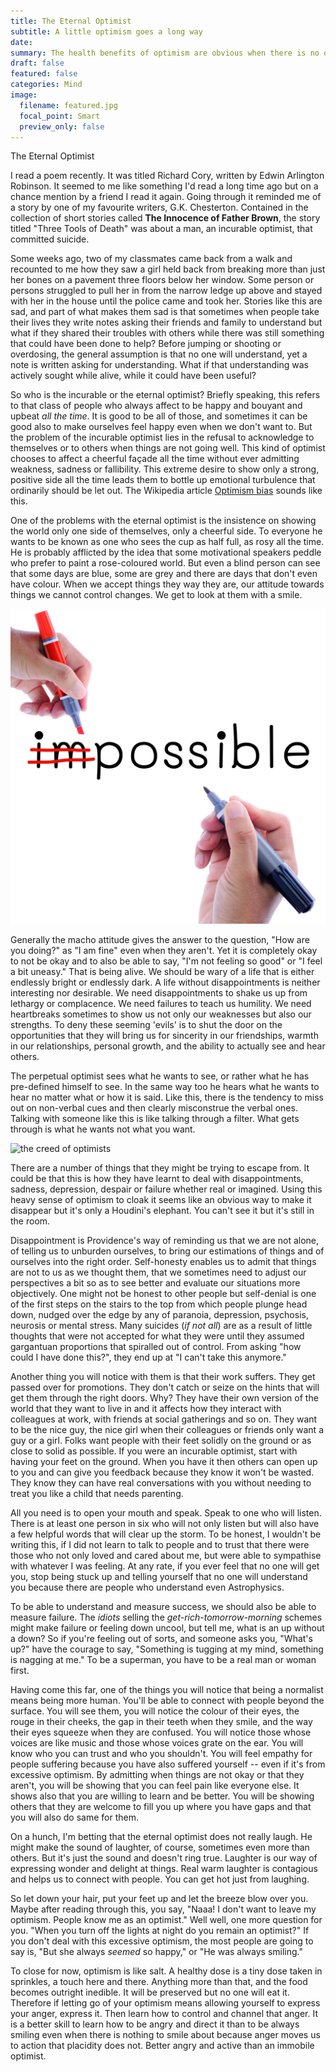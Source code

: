 ```yaml
---
title: The Eternal Optimist
subtitle: A little optimism goes a long way
date:
summary: The health benefits of optimism are obvious when there is no overdose.
draft: false
featured: false
categories: Mind
image:
  filename: featured.jpg
  focal_point: Smart
  preview_only: false
---
```


The Eternal Optimist

I read a poem recently. It was titled Richard Cory, written by Edwin Arlington Robinson. It seemed to me like something I'd read a long time ago but on a chance mention by a friend I read it again. Going through it reminded me of a story by one of my favourite writers, G.K. Chesterton. Contained in the collection of short stories called __The Innocence of Father Brown__, the story titled "Three Tools of Death" was about a man, an incurable optimist, that committed suicide.

Some weeks ago, two of my classmates came back from a walk and recounted to me how they saw a girl held back from breaking more than just her bones on a pavement three floors below her window. Some person or persons struggled to pull her in from the narrow ledge up above and stayed with her in the house until the police came and took her. Stories like this are sad, and part of what makes them sad is that sometimes when people take their lives they write notes asking their friends and family to understand but what if they shared their troubles with others while there was still something that could have been done to help? Before jumping or shooting or overdosing, the general assumption is that no one will understand, yet a note is written asking for understanding. What if that understanding was actively sought while alive, while it could have been useful?

So who is the incurable or the eternal optimist? Briefly speaking, this refers to that class of people who always affect to be happy and bouyant and upbeat *all the time*. It is good to be all of those, and sometimes it can be good also to make ourselves feel happy even when we don't want to. But the problem of the incurable optimist lies in the refusal to acknowledge to themselves or to others when things are not going well. This kind of optimist chooses to affect a cheerful façade all the time without ever admitting weakness, sadness or fallibility. This extreme desire to show only a strong, positive side all the time leads them to bottle up emotional turbulence that ordinarily should be let out. The Wikipedia article [Optimism bias](https://en.wikipedia.org/wiki/Optimism_bias) sounds like this.

One of the problems with the eternal optimist is the insistence on showing the world only one side of themselves, only a cheerful side. To everyone he wants to be known as one who sees the cup as half full, as rosy all the time. He is probably afflicted by the idea that some motivational speakers peddle who prefer to paint a rose-coloured world. But even a blind person can see that some days are blue, some are grey and there are days that don't even have colour. When we accept things they way they are, our attitude towards things we cannot control changes. We get to look at them with a smile.

![the optimist](optimist-hp.jpg "Image credits: The HuffingtonPost")


Generally the macho attitude gives the answer to the question, "How are you doing?" as "I am fine" even when they aren't. Yet it is completely okay to not be okay and to also be able to say, "I'm not feeling so good" or "I feel a bit uneasy." That is being alive. We should be wary of a life that is either endlessly bright or endlessly dark. A life without disappointments is neither interesting nor desirable. We need disappointments to shake us up from lethargy or complacence. We need failures to teach us humility. We need heartbreaks sometimes to show us not only our weaknesses but also our strengths. To deny these seeming 'evils' is to shut the door on the opportunities that they will bring us for sincerity in our friendships, warmth in our relationships, personal growth, and the ability to actually see and hear others.

The perpetual optimist sees what he wants to see, or rather what he has pre-defined himself to see. In the same way too he hears what he wants to hear no matter what or how it is said. Like this, there is the tendency to miss out on non-verbal cues and then clearly misconstrue the verbal ones. Talking with someone like this is like talking through a filter. What gets through is what he wants not what you want.

![the creed of optimists](optimist-creed.jpg "Image credits: The Paris Review")


There are a number of things that they might be trying to escape from. It could be that this is how they have learnt to deal with disappointments, sadness, depression, despair or failure whether real or imagined. Using this heavy sense of optimism to cloak it seems like an obvious way to make it disappear but it's only a Houdini's elephant. You can't see it but it's still in the room.

Disappointment is Providence's way of reminding us that we are not alone, of telling us to unburden ourselves, to bring our estimations of things and of ourselves into the right order. Self-honesty enables us to admit that things are not to us as we thought them, that we sometimes need to adjust our perspectives a bit so as to see better and evaluate our situations more objectively. One might not be honest to other people but self-denial is one of the first steps on the stairs to the top from which people plunge head down, nudged over the edge by any of paranoia, depression, psychosis, neurosis or mental stress. Many suicides (*if not all*) are as a result of little thoughts that were not accepted for what they were until they assumed gargantuan proportions that spiralled out of control. From asking "how could I have done this?", they end up at "I can't take this anymore."

Another thing you will notice with them is that their work suffers. They get passed over for promotions. They don't catch or seize on the hints that will get them through the right doors. Why? They have their own version of the world that they want to live in and it affects how they interact with colleagues at work, with friends at social gatherings and so on. They want to be the nice guy, the nice girl when their colleagues or friends only want a guy or a girl. Folks want people with their feet solidly on the ground or as close to solid as possible. If you were an incurable optimist, start with having your feet on the ground. When you have it then others can open up to you and can give you feedback because they know it won't be wasted. They know they can have real conversations with you without needing to treat you like a child that needs parenting.

All you need is to open your mouth and speak. Speak to one who will listen. There is at least one person in six who will not only listen but will also have a few helpful words that will clear up the storm. To be honest, I wouldn't be writing this, if I did not learn to talk to people and to trust that there were those who not only loved and cared about me, but were able to sympathise with whatever I was feeling. At any rate, if you ever feel that no one will get you, stop being stuck up and telling yourself that no one will understand you because there are people who understand even Astrophysics.

To be able to understand and measure success, we should also be able to measure failure. The *idiots* selling the *get-rich-tomorrow-morning* schemes might make failure or feeling down uncool, but tell me, what is an up without a down? So if you're feeling out of sorts, and someone asks you, "What's up?" have the courage to say, "Something is tugging at my mind, something is nagging at me." To be a superman, you have to be a real man or woman first.

Having come this far, one of the things you will notice that being a normalist means being more human. You'll be able to connect with people beyond the surface. You will see them, you will notice the colour of their eyes, the rouge in their cheeks, the gap in their teeth when they smile, and the way their eyes squeeze when they are confused. You will notice those whose voices are like music and those whose voices grate on the ear. You will know who you can trust and who you shouldn't. You will feel empathy for people suffering because you have also suffered yourself -- even if it's from excessive optimism. By admitting when things are not okay or that they aren't, you will be showing that you can feel pain like everyone else. It shows also that you are willing to learn and be better. You will be showing others that they are welcome to fill you up where you have gaps and that you will also do same for them.

On a hunch, I'm betting that the eternal optimist does not really laugh. He might make the sound of laughter, of course, sometimes even more than others. But it's just the sound and doesn't ring true. Laughter is our way of expressing wonder and delight at things. Real warm laughter is contagious and helps us to connect with people. You can get hot just from laughing.

So let down your hair, put your feet up and let the breeze blow over you. Maybe after reading through this, you say, "Naaa! I don't want to leave my optimism. People know me as an optimist." Well well, one more question for you. "When you turn off the lights at night do you remain an optimist?" If you don't deal with this excessive optimism, the most people are going to say is, "But she always *seemed* so happy," or "He was always smiling."

To close for now, optimism is like salt. A healthy dose is a tiny dose taken in sprinkles, a touch here and there. Anything more than that, and the food becomes outright inedible. It will be preserved but no one will eat it. Therefore if letting go of your optimism means allowing yourself to express your anger, express it. Then learn how to control and channel that anger. It is a better skill to learn how to be angry and direct it than to be always smiling even when there is nothing to smile about because anger moves us to action that placidity does not. Better angry and active than an immobile optimist.
